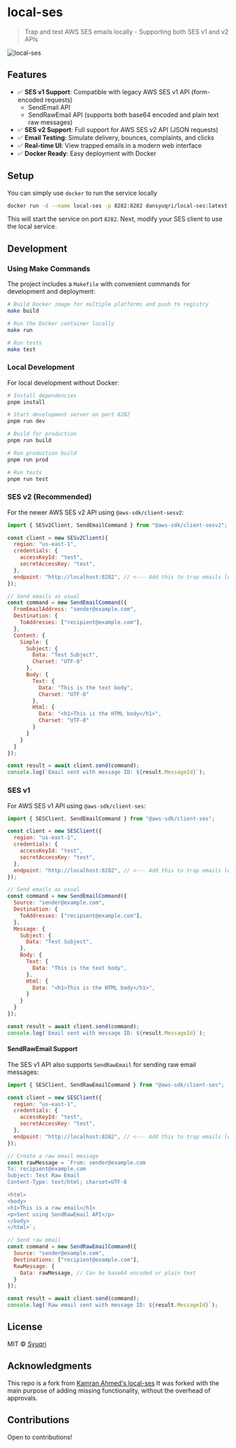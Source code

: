 # local-ses

> Trap and test AWS SES emails locally - Supporting both SES v1 and v2 APIs

![local-ses](./.github/email-demo.png)

## Features

- ✅ **SES v1 Support**: Compatible with legacy AWS SES v1 API (form-encoded requests)
  - SendEmail API
  - SendRawEmail API (supports both base64 encoded and plain text raw messages)
- ✅ **SES v2 Support**: Full support for AWS SES v2 API (JSON requests)
- ✅ **Email Testing**: Simulate delivery, bounces, complaints, and clicks
- ✅ **Real-time UI**: View trapped emails in a modern web interface
- ✅ **Docker Ready**: Easy deployment with Docker

## Setup

You can simply use `docker` to run the service locally

```bash
docker run -d --name local-ses -p 8282:8282 dansyuqri/local-ses:latest
```

This will start the service on port `8282`. Next, modify your SES client to use the local service.

## Development

### Using Make Commands

The project includes a `Makefile` with convenient commands for development and deployment:

```bash
# Build Docker image for multiple platforms and push to registry
make build

# Run the Docker container locally
make run

# Run tests
make test
```

### Local Development

For local development without Docker:

```bash
# Install dependencies
pnpm install

# Start development server on port 8282
pnpm run dev

# Build for production
pnpm run build

# Run production build
pnpm run prod

# Run tests
pnpm run test
```

### SES v2 (Recommended)

For the newer AWS SES v2 API using `@aws-sdk/client-sesv2`:

```javascript
import { SESv2Client, SendEmailCommand } from "@aws-sdk/client-sesv2";

const client = new SESv2Client({
  region: "us-east-1",
  credentials: {
    accessKeyId: "test",
    secretAccessKey: "test",
  },
  endpoint: "http://localhost:8282", // <--- Add this to trap emails locally
});

// Send emails as usual
const command = new SendEmailCommand({
  FromEmailAddress: "sender@example.com",
  Destination: {
    ToAddresses: ["recipient@example.com"],
  },
  Content: {
    Simple: {
      Subject: {
        Data: "Test Subject",
        Charset: "UTF-8"
      },
      Body: {
        Text: {
          Data: "This is the text body",
          Charset: "UTF-8"
        },
        Html: {
          Data: "<h1>This is the HTML body</h1>",
          Charset: "UTF-8"
        }
      }
    }
  }
});

const result = await client.send(command);
console.log(`Email sent with message ID: ${result.MessageId}`);
```

### SES v1

For AWS SES v1 API using `@aws-sdk/client-ses`:

```javascript
import { SESClient, SendEmailCommand } from "@aws-sdk/client-ses";

const client = new SESClient({
  region: "us-east-1",
  credentials: {
    accessKeyId: "test",
    secretAccessKey: "test",
  },
  endpoint: "http://localhost:8282", // <--- Add this to trap emails locally
});

// Send emails as usual
const command = new SendEmailCommand({
  Source: "sender@example.com",
  Destination: {
    ToAddresses: ["recipient@example.com"],
  },
  Message: {
    Subject: {
      Data: "Test Subject",
    },
    Body: {
      Text: {
        Data: "This is the text body",
      },
      Html: {
        Data: "<h1>This is the HTML body</h1>",
      }
    }
  }
});

const result = await client.send(command);
console.log(`Email sent with message ID: ${result.MessageId}`);
```

#### SendRawEmail Support

The SES v1 API also supports `SendRawEmail` for sending raw email messages:

```javascript
import { SESClient, SendRawEmailCommand } from "@aws-sdk/client-ses";

const client = new SESClient({
  region: "us-east-1",
  credentials: {
    accessKeyId: "test",
    secretAccessKey: "test",
  },
  endpoint: "http://localhost:8282", // <--- Add this to trap emails locally
});

// Create a raw email message
const rawMessage = `From: sender@example.com
To: recipient@example.com
Subject: Test Raw Email
Content-Type: text/html; charset=UTF-8

<html>
<body>
<h1>This is a raw email</h1>
<p>Sent using SendRawEmail API</p>
</body>
</html>`;

// Send raw email
const command = new SendRawEmailCommand({
  Source: "sender@example.com",
  Destinations: ["recipient@example.com"],
  RawMessage: {
    Data: rawMessage, // Can be base64 encoded or plain text
  }
});

const result = await client.send(command);
console.log(`Raw email sent with message ID: ${result.MessageId}`);
```

## License

MIT © [Syuqri](https://github.com/Dansyuqri)

## Acknowledgments
This repo is a fork from [Kamran Ahmed's local-ses](https://github.com/kamranahmedse/local-ses)
It was forked with the main purpose of adding missing functionality, without the overhead of approvals.

## Contributions
Open to contributions!
